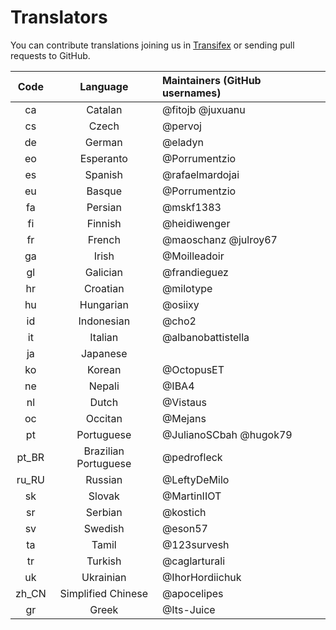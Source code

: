 # Translators

You can contribute translations joining us in [Transifex](https://www.transifex.com/rafaelmardojai/blanket/) or sending pull requests to GitHub.


| Code  | Language             | Maintainers (GitHub usernames) |
|:-----:|:--------------------:|:------------------------------ |
| ca    | Catalan              | @fitojb @juxuanu               |
| cs    | Czech                | @pervoj                        |
| de    | German               | @eladyn                        |
| eo    | Esperanto            | @Porrumentzio                  |
| es    | Spanish              | @rafaelmardojai                |
| eu    | Basque               | @Porrumentzio                  |
| fa    | Persian              | @mskf1383                      |
| fi    | Finnish              | @heidiwenger                   |
| fr    | French               | @maoschanz @julroy67           |
| ga    | Irish                | @Moilleadoir                   |
| gl    | Galician             | @frandieguez                   |
| hr    | Croatian             | @milotype                      |
| hu    | Hungarian            | @osiixy                        |
| id    | Indonesian           | @cho2                          |
| it    | Italian              | @albanobattistella             |
| ja    | Japanese             |                                |
| ko    | Korean               | @OctopusET                     |
| ne    | Nepali               | @IBA4                          |
| nl    | Dutch                | @Vistaus                       |
| oc    | Occitan              | @Mejans                        |
| pt    | Portuguese           | @JulianoSCbah @hugok79         |
| pt_BR | Brazilian Portuguese | @pedrofleck                    |
| ru_RU | Russian              | @LeftyDeMilo                   |
| sk    | Slovak               | @MartinIIOT                    |
| sr    | Serbian              | @kostich                       |
| sv    | Swedish              | @eson57                        |
| ta    | Tamil                | @123survesh                    |
| tr    | Turkish              | @caglarturali                  |
| uk    | Ukrainian            | @IhorHordiichuk                |
| zh_CN | Simplified Chinese   | @apocelipes                    |
| gr    | Greek                | @Its-Juice
